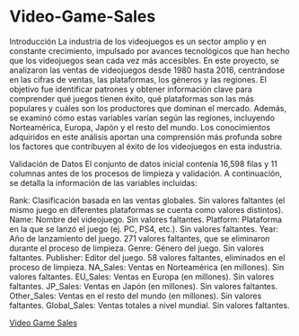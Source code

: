 # Video-Game-Sales
Introducción
La industria de los videojuegos es un sector amplio y en constante crecimiento, impulsado por avances tecnológicos que han hecho que los videojuegos sean cada vez más accesibles. En este proyecto, se analizaron las ventas de videojuegos desde 1980 hasta 2016, centrándose en las cifras de ventas, las plataformas, los géneros y las regiones. El objetivo fue identificar patrones y obtener información clave para comprender qué juegos tienen éxito, qué plataformas son las más populares y cuáles son los productores que dominan el mercado. Además, se examinó cómo estas variables varían según las regiones, incluyendo Norteamérica, Europa, Japón y el resto del mundo. Los conocimientos adquiridos en este análisis aportan una comprensión más profunda sobre los factores que contribuyen al éxito de los videojuegos en esta industria.

Validación de Datos
El conjunto de datos inicial contenía 16,598 filas y 11 columnas antes de los procesos de limpieza y validación. A continuación, se detalla la información de las variables incluidas:

Rank: Clasificación basada en las ventas globales. Sin valores faltantes (el mismo juego en diferentes plataformas se cuenta como valores distintos).
Name: Nombre del videojuego. Sin valores faltantes.
Platform: Plataforma en la que se lanzó el juego (ej. PC, PS4, etc.). Sin valores faltantes.
Year: Año de lanzamiento del juego. 271 valores faltantes, que se eliminaron durante el proceso de limpieza.
Genre: Género del juego. Sin valores faltantes.
Publisher: Editor del juego. 58 valores faltantes, eliminados en el proceso de limpieza.
NA_Sales: Ventas en Norteamérica (en millones). Sin valores faltantes.
EU_Sales: Ventas en Europa (en millones). Sin valores faltantes.
JP_Sales: Ventas en Japón (en millones). Sin valores faltantes.
Other_Sales: Ventas en el resto del mundo (en millones). Sin valores faltantes.
Global_Sales: Ventas totales a nivel mundial. Sin valores faltantes.


[Video Game Sales
](https://github.com/Dynamico-Analytics/Video-Game-Sales/blob/main/Games-Cleaning.ipynb)

